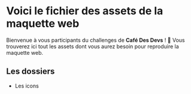 # Voici le fichier des assets de la maquette web
Bienvenue à vous participants du challenges de **Café Des Devs** ! 👋 
Vous trouverez ici tout les assets dont vous aurez besoin pour reproduire la maquette web.

## Les dossiers

- Les icons
